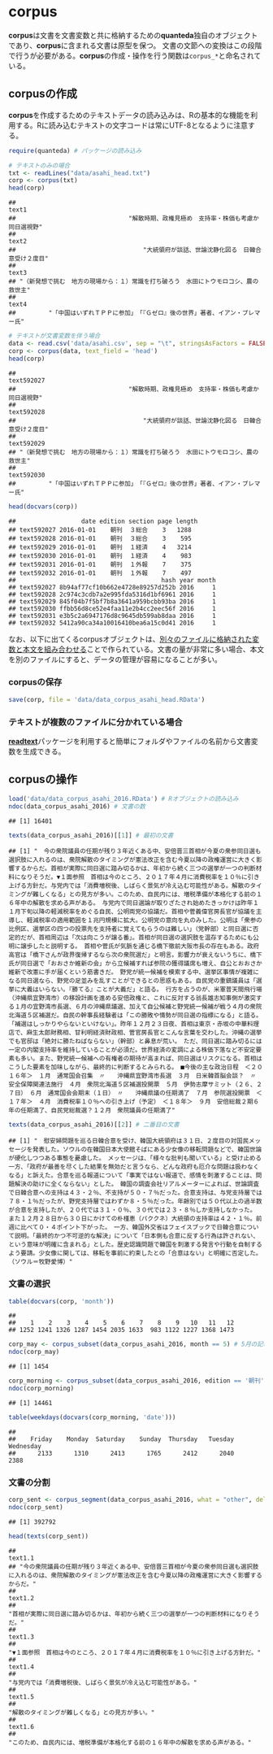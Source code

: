 corpus
======

**corpus**は文書を文書変数と共に格納するための**quanteda**独自のオブジェクトであり、**corpus**に含まれる文書は原型を保つ。 文書の文節への変換はこの段階で行うが必要がある。**corpus**の作成・操作を行う関数は`corpus_*`と命名されている。

corpusの作成
------------

**corpus**を作成するためのテキストデータの読み込みは、Rの基本的な機能を利用する。Rに読み込むテキストの文字コードは常にUTF-8となるように注意する。

``` r
require(quanteda) # パッケージの読み込み
```

``` r
# テキストのみの場合
txt <- readLines("data/asahi_head.txt")
corp <- corpus(txt)
head(corp)
```

    ##                                                                                  text1 
    ##                               "解散時期、政権見極め　支持率・株価も考慮か　同日選視野" 
    ##                                                                                  text2 
    ##                                   "大統領府が談話、世論沈静化図る　日韓合意受け２度目" 
    ##                                                                                  text3 
    ## "（新発想で挑む　地方の現場から：１）常識を打ち破ろう　水田にトウモロコシ、農の救世主" 
    ##                                                                                  text4 
    ##         "「中国はいずれＴＰＰに参加」　「『Ｇゼロ』後の世界」著者、イアン・ブレマー氏"

``` r
# テキストが文書変数を伴う場合
data <- read.csv('data/asahi.csv', sep = "\t", stringsAsFactors = FALSE)
corp <- corpus(data, text_field = 'head')
head(corp)
```

    ##                                                                             text592027 
    ##                               "解散時期、政権見極め　支持率・株価も考慮か　同日選視野" 
    ##                                                                             text592028 
    ##                                   "大統領府が談話、世論沈静化図る　日韓合意受け２度目" 
    ##                                                                             text592029 
    ## "（新発想で挑む　地方の現場から：１）常識を打ち破ろう　水田にトウモロコシ、農の救世主" 
    ##                                                                             text592030 
    ##         "「中国はいずれＴＰＰに参加」　「『Ｇゼロ』後の世界」著者、イアン・ブレマー氏"

``` r
head(docvars(corp))
```

    ##                  date edition section page length
    ## text592027 2016-01-01    朝刊  ３総合    3   1288
    ## text592028 2016-01-01    朝刊  ３総合    3    595
    ## text592029 2016-01-01    朝刊  １経済    4   3214
    ## text592030 2016-01-01    朝刊  １経済    4    983
    ## text592031 2016-01-01    朝刊  １外報    7    375
    ## text592032 2016-01-01    朝刊  １外報    7    497
    ##                                        hash year month
    ## text592027 8b94af77cf10b662e4728e89257d252b 2016     1
    ## text592028 2c974c3cdb7a2e995fda5316d1bf6961 2016     1
    ## text592029 845f04b7f5bf7b8a3641a959bcbb93ba 2016     1
    ## text592030 ffbb56d8ce52e4faa11e2b4cc2eec56f 2016     1
    ## text592031 e3b5c2a6947176d8c9645db599ab8daa 2016     1
    ## text592032 5412a90ca34a10016410bea6a15c0d41 2016     1

なお、以下に出てくるcorpusオブジェクトは、[別々のファイルに格納された変数と本文を組み合わせる](data/data.R)ことで作られている。文書の量が非常に多い場合、本文を別のファイルにすると、データの管理が容易になることが多い。

### corpusの保存

``` r
save(corp, file = 'data/data_corpus_asahi_head.RData')
```

### テキストが複数のファイルに分かれている場合

[**readtext**](https://github.com/kbenoit/readtext)パッケージを利用すると簡単にフォルダやファイルの名前から文書変数を生成できる。

corpusの操作
------------

``` r
load('data/data_corpus_asahi_2016.RData') # Rオブジェクトの読み込み
ndoc(data_corpus_asahi_2016) # 文書の数
```

    ## [1] 16401

``` r
texts(data_corpus_asahi_2016)[[1]] # 最初の文書
```

    ## [1] "　今の衆院議員の任期が残り３年近くある中、安倍晋三首相が今夏の衆参同日選も選択肢に入れるのは、衆院解散のタイミングが憲法改正を含む今夏以降の政権運営に大きく影響するからだ。首相が実際に同日選に踏み切るかは、年初から続く三つの選挙が一つの判断材料になりそうだ。▼１面参照　首相は今のところ、２０１７年４月に消費税率を１０％に引き上げる方針だ。与党内では「消費増税後、しばらく景気が冷え込む可能性がある。解散のタイミングが難しくなる」との見方が多い。このため、自民内には、増税準備が本格化する前の１６年中の解散を求める声がある。　与党内で同日選論が取りざたされ始めたきっかけは昨年１１月下旬以降の軽減税率をめぐる自民、公明両党の協議だ。首相や菅義偉官房長官が協議を主導し、軽減税率の適用範囲を１兆円規模に拡大。公明党の意向を丸のみした。公明は「衆参の比例区、選挙区の四つの投票先を支持者に覚えてもらうのは難しい」（党幹部）と同日選に否定的だが、首相周辺は「次は向こうが譲る番」。首相が同日選の選択肢を温存するためにも公明に譲歩したと説明する。　首相や菅氏が気脈を通じる橋下徹前大阪市長の存在もある。政府高官は「橋下さんが政界復帰するなら次の衆院選だ」と明言。影響力が衰えないうちに、橋下氏が同日選で「おおさか維新の会」から立候補すれば参院の獲得議席も増え、自公とおおさか維新で改憲に手が届くという筋書きだ。　野党が統一候補を模索する中、選挙区事情が複雑になる同日選なら、野党の足並みを乱すことができるとの思惑もある。自民党の重鎮議員は「選挙に大義はいらない。『勝てる』ことが大義だ」と語る。　行方を占うのが、米軍普天間飛行場（沖縄県宜野湾市）の移設計画を進める安倍政権と、これに反対する翁長雄志知事側が激突する１月の宜野湾市長選、６月の沖縄県議選、加えて自公候補と野党統一候補が戦う４月の衆院北海道５区補選だ。自民の幹事長経験者は「この勝敗や情勢が同日選の指標になる」と語る。　「補選はしっかりやらないといけない」。昨年１２月２３日夜、首相は東京・赤坂の中華料理店で、麻生太郎財務相、甘利明経済財政相、菅官房長官とこんな言葉を交わした。沖縄の選挙でも官邸は「絶対に勝たねばならない」（幹部）と鼻息が荒い。　ただ、同日選に踏み切るには一定の内閣支持率を維持していることが必須だ。世界経済の変調による株価下落など不安定要素も多い。また、野党統一候補への有権者の期待が高まれば、同日選はリスクになる。首相はこうした要素を加味しながら、最終的に判断するとみられる。　■今後の主な政治日程　＜２０１６年＞　１月　通常国会召集　〃　　沖縄県宜野湾市長選　３月　日米韓首脳会談？　〃　　安全保障関連法施行　４月　衆院北海道５区補選投開票　５月　伊勢志摩サミット（２６、２７日）　６月　通常国会会期末（１日）　〃　　沖縄県議の任期満了　７月　参院選投開票　＜１７年＞　４月　消費税率１０％への引き上げ（予定）　＜１８年＞　９月　安倍総裁２期６年の任期満了、自民党総裁選？１２月　衆院議員の任期満了"

``` r
texts(data_corpus_asahi_2016)[[2]] # 二番目の文書
```

    ## [1] "　慰安婦問題を巡る日韓合意を受け、韓国大統領府は３１日、２度目の対国民メッセージを発表した。ソウルの在韓国日本大使館そばにある少女像の移転問題などで、韓国世論が硬化しつつある事態を憂慮した。　メッセージは、「様々な批判も聞いている」と受け止める一方、「政府が最善を尽くした結果を無効だと言うなら、どんな政府も厄介な問題は扱わなくなる」と訴えた。合意を巡る報道について「事実ではない報道で、感情を刺激することは、問題解決の助けに全くならない」とした。　韓国の調査会社リアルメーターによれば、世論調査で日韓合意への支持は４３・２％、不支持が５０・７％だった。合意支持は、与党支持層では７８・１％だったが、野党支持層ではわずか８・５％だった。年齢別では５０代以上の過半数が合意を支持したが、２０代では３１・０％、３０代では２３・８％しか支持しなかった。　また１２月２８日から３０日にかけての朴槿恵（パククネ）大統領の支持率は４２・１％。前週に比べて０・４ポイント下がった。　一方、韓国外交省はフェイスブックで日韓合意について説明。「最終的かつ不可逆的な解決」について「日本側も合意に反する行為は許されない、という意味が明確に含まれる」とした。歴史認識問題で韓国を刺激する発言や行動を自制するよう要請。少女像に関しては、移転を事前に約束したとの「合意はない」と明確に否定した。　（ソウル＝牧野愛博）"

### 文書の選択

``` r
table(docvars(corp, 'month'))
```

    ## 
    ##    1    2    3    4    5    6    7    8    9   10   11   12 
    ## 1252 1241 1326 1287 1454 2035 1633  983 1122 1227 1368 1473

``` r
corp_may <- corpus_subset(data_corpus_asahi_2016, month == 5) # 5月の記事だけを選択
ndoc(corp_may)
```

    ## [1] 1454

``` r
corp_morning <- corpus_subset(data_corpus_asahi_2016, edition == '朝刊') # 朝刊だけを選択
ndoc(corp_morning)
```

    ## [1] 14461

``` r
table(weekdays(docvars(corp_morning, 'date')))
```

    ## 
    ##    Friday    Monday  Saturday    Sunday  Thursday   Tuesday Wednesday 
    ##      2133      1310      2413      1765      2412      2040      2388

### 文書の分割

``` r
corp_sent <- corpus_segment(data_corpus_asahi_2016, what = "other", delimiter = "。") # 記事を句点で分割
ndoc(corp_sent)
```

    ## [1] 392792

``` r
head(texts(corp_sent))
```

    ##                                                                                                                                                                      text1.1 
    ## "今の衆院議員の任期が残り３年近くある中、安倍晋三首相が今夏の衆参同日選も選択肢に入れるのは、衆院解散のタイミングが憲法改正を含む今夏以降の政権運営に大きく影響するからだ。" 
    ##                                                                                                                                                                      text1.2 
    ##                                                                                     "首相が実際に同日選に踏み切るかは、年初から続く三つの選挙が一つの判断材料になりそうだ。" 
    ##                                                                                                                                                                      text1.3 
    ##                                                                                          "▼１面参照　首相は今のところ、２０１７年４月に消費税率を１０％に引き上げる方針だ。" 
    ##                                                                                                                                                                      text1.4 
    ##                                                                                                               "与党内では「消費増税後、しばらく景気が冷え込む可能性がある。" 
    ##                                                                                                                                                                      text1.5 
    ##                                                                                                                             "解散のタイミングが難しくなる」との見方が多い。" 
    ##                                                                                                                                                                      text1.6 
    ##                                                                                             "このため、自民内には、増税準備が本格化する前の１６年中の解散を求める声がある。"
